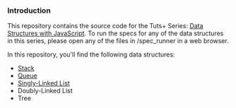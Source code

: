### Introduction
This repository contains the source code for the Tuts+ Series: [Data Structures with JavaScript][1]. To run the specs for any of the data structures in this series, please open any of the files in /spec_runner in a web browser.

In this repository, you'll find the following data structures: 

- [Stack][2]
- [Queue][3]
- [Singly-Linked List][4]
- Doubly-Linked List
- Tree

[1]: http://tutsplus.com/

[2]: /src/stack.js
[3]: /src/queue.js
[4]: /src/singly_list.js